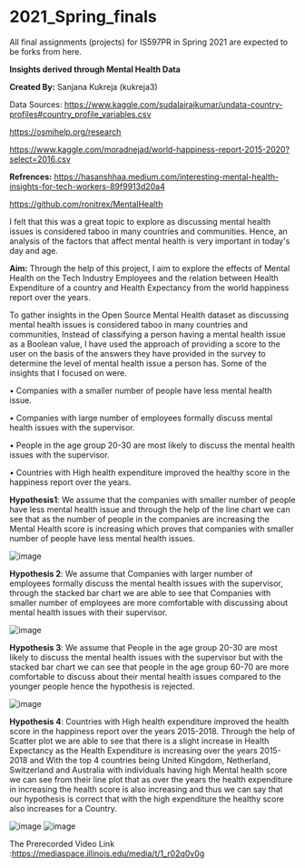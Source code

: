 # 2021_Spring_finals

All final assignments (projects) for IS597PR in Spring 2021 are expected to be forks from here.

**Insights derived through Mental Health Data**

**Created By:** Sanjana Kukreja (kukreja3)

Data Sources:
https://www.kaggle.com/sudalairajkumar/undata-country-profiles#country_profile_variables.csv

https://osmihelp.org/research

https://www.kaggle.com/moradnejad/world-happiness-report-2015-2020?select=2016.csv



**Refrences:**
https://hasanshhaa.medium.com/interesting-mental-health-insights-for-tech-workers-89f9913d20a4

https://github.com/ronitrex/MentalHealth


I felt that this was a great topic to explore as discussing mental health issues is considered taboo in many countries and communities. Hence, an analysis of the factors that affect mental health is very important in today's day and age.  



**Aim:** Through the help of this project, I aim to explore the effects of Mental Health on the Tech Industry Employees and the relation between Health Expenditure of a country and Health Expectancy from the world happiness report over the years.

To gather insights in the Open Source Mental Health dataset as discussing mental health issues is considered taboo in many countries and communities, Instead of classifying a person having a mental health issue as a Boolean value, I have used the approach of providing a score to the user on the basis of the answers they have provided in the survey to determine the level of mental health issue a person has. 
Some of the insights that I focused on were.

•	Companies with a smaller number of people have less mental health issue.

•	Companies with large number of employees formally discuss mental health issues with the supervisor.

•	People in the age group 20-30 are most likely to discuss the mental health issues with the supervisor.

•	Countries with High health expenditure improved the healthy score in the happiness report over the years.	

**Hypothesis1**: We assume that the companies with smaller number of people have less mental health issue and through the help of the line chart we can see that as the number of people in the companies are increasing the Mental Health score is increasing which proves that companies with smaller number of people have less mental health issues.

![image](https://user-images.githubusercontent.com/70701947/117523128-b6a4ef00-af7c-11eb-9cd1-f23a848412d1.png)


**Hypothesis 2**: We assume that Companies with larger number of employees formally discuss the mental health issues with the supervisor, through the stacked bar chart we are able to see that Companies with smaller number of employees are more comfortable with discussing about mental health issues with their supervisor.

![image](https://user-images.githubusercontent.com/70701947/117523145-c7556500-af7c-11eb-8f6d-201d3e368aa9.png)


**Hypothesis 3**: We assume that People in the age group 20-30 are most likely to discuss the mental health issues with the supervisor but with the stacked bar chart we can see that people in the age group 60-70 are more comfortable to discuss about their mental health issues compared to the younger people hence the hypothesis is rejected.

![image](https://user-images.githubusercontent.com/70701947/117523152-cc1a1900-af7c-11eb-94ae-7a071352bf6a.png)


**Hypothesis 4**: Countries with High health expenditure improved the health score in the happiness report over the years 2015-2018. Through the help of Scatter plot we are able to see that there is a slight increase in Health Expectancy as the Health Expenditure is increasing over the years 2015-2018 and With the top 4 countries being United Kingdom, Netherland, Switzerland and Australia with individuals having high Mental health score we can see from their line plot that as over the years the health expenditure in increasing the health score is also increasing and thus we can say that our hypothesis is correct that with the high expenditure the healthy score also increases for a Country.

![image](https://user-images.githubusercontent.com/70701947/117523158-d20ffa00-af7c-11eb-9814-32dd31cb1142.png)
![image](https://user-images.githubusercontent.com/70701947/117523162-d5a38100-af7c-11eb-838a-ca1ab8a64ad4.png)


The Prerecorded Video Link :https://mediaspace.illinois.edu/media/t/1_r02q0v0g
